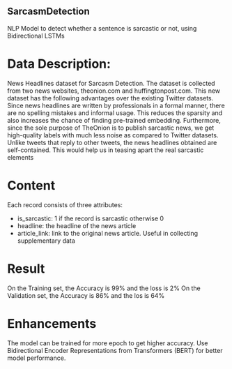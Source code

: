 ## SarcasmDetection
NLP Model to detect whether a sentence is sarcastic or not, using Bidirectional LSTMs

# Data Description:
News Headlines dataset for Sarcasm Detection. The dataset is collected from two news websites, theonion.com and huffingtonpost.com. This new dataset has the following advantages over the existing Twitter datasets.
Since news headlines are written by professionals in a formal manner, there are no spelling mistakes and informal usage. This reduces the sparsity and also increases the chance of finding pre-trained embedding.
Furthermore, since the sole purpose of TheOnion is to publish sarcastic news, we get high-quality labels with much less noise as compared to Twitter datasets.
Unlike tweets that reply to other tweets, the news headlines obtained are self-contained. This would help us in teasing apart the real sarcastic elements
# Content
Each record consists of three attributes:
- is_sarcastic: 1 if the record is sarcastic otherwise 0
- headline: the headline of the news article
- article_link: link to the original news article. Useful in collecting supplementary data

# Result
On the Training set, the Accuracy is 99% and the loss is 2% 
On the Validation set, the Accuracy is 86% and the los is 64%

# Enhancements
The model can be trained for more epoch to get higher accuracy.
Use Bidirectional Encoder Representations from Transformers (BERT) for better model performance.
